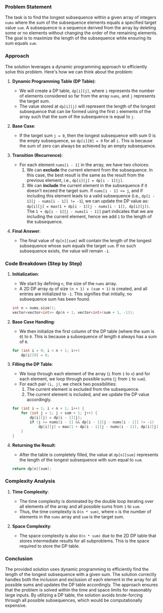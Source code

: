 ### Problem Statement
The task is to find the longest subsequence within a given array of integers `nums` where the sum of the subsequence elements equals a specified target value `sum`. A subsequence is a sequence derived from the array by deleting some or no elements without changing the order of the remaining elements. The goal is to maximize the length of the subsequence while ensuring its sum equals `sum`.

### Approach

The solution leverages a dynamic programming approach to efficiently solve this problem. Here's how we can think about the problem:

1. **Dynamic Programming Table (DP Table)**: 
   - We will create a DP table, `dp[i][j]`, where `i` represents the number of elements considered so far from the array `nums`, and `j` represents the target sum.
   - The value stored at `dp[i][j]` will represent the length of the longest subsequence that can be formed using the first `i` elements of the array such that the sum of the subsequence is equal to `j`.

2. **Base Case**:
   - If the target sum `j = 0`, then the longest subsequence with sum 0 is the empty subsequence, so `dp[i][0] = 0` for all `i`. This is because the sum of zero can always be achieved by an empty subsequence.
   
3. **Transition (Recurrence)**:
   - For each element `nums[i - 1]` in the array, we have two choices:
     1. We can **exclude** the current element from the subsequence. In this case, the best result is the same as the result from the previous element, i.e., `dp[i][j] = dp[i - 1][j]`.
     2. We can **include** the current element in the subsequence if it doesn’t exceed the target sum. If `nums[i - 1] <= j`, and if including this element leads to a valid subsequence (i.e., `dp[i - 1][j - nums[i - 1]] != -1`), we can update the DP value as: `dp[i][j] = max(1 + dp[i - 1][j - nums[i - 1]], dp[i][j])`. The `1 + dp[i - 1][j - nums[i - 1]]` part indicates that we are including the current element, hence we add `1` to the length of the subsequence.

4. **Final Answer**:
   - The final value of `dp[n][sum]` will contain the length of the longest subsequence whose sum equals the target `sum`. If no such subsequence exists, the value will remain `-1`.

### Code Breakdown (Step by Step)

1. **Initialization**:
   - We start by defining `n`, the size of the `nums` array. 
   - A 2D DP array `dp` of size `(n + 1) x (sum + 1)` is created, and all entries are initialized to `-1`. This signifies that initially, no subsequence sum has been found.
   
   ```cpp
   int n = nums.size();
   vector<vector<int>> dp(n + 1, vector<int>(sum + 1, -1));
   ```

2. **Base Case Handling**:
   - We then initialize the first column of the DP table (where the sum is `0`) to `0`. This is because a subsequence of length `0` always has a sum of `0`.
   
   ```cpp
   for (int i = 0; i < n + 1; i++)
       dp[i][0] = 0;
   ```

3. **Filling the DP Table**:
   - We loop through each element of the array (`i` from `1` to `n`) and for each element, we loop through possible sums (`j` from `1` to `sum`). 
   - For each pair `(i, j)`, we check two possibilities:
     1. The current element is excluded from the subsequence.
     2. The current element is included, and we update the DP value accordingly.
   
   ```cpp
   for (int i = 1; i < n + 1; i++) {
       for (int j = 1; j < sum + 1; j++) {
           dp[i][j] = dp[i - 1][j];
           if (j >= nums[i - 1] && dp[i - 1][j - nums[i - 1]] != -1)
               dp[i][j] = max(1 + dp[i - 1][j - nums[i - 1]], dp[i][j]);
       }
   }
   ```

4. **Returning the Result**:
   - After the table is completely filled, the value at `dp[n][sum]` represents the length of the longest subsequence with sum equal to `sum`.
   
   ```cpp
   return dp[n][sum];
   ```

### Complexity Analysis

1. **Time Complexity**:
   - The time complexity is dominated by the double loop iterating over all elements of the array and all possible sums from `1` to `sum`. 
   - Thus, the time complexity is `O(n * sum)`, where `n` is the number of elements in the `nums` array and `sum` is the target sum.

2. **Space Complexity**:
   - The space complexity is also `O(n * sum)` due to the 2D DP table that stores intermediate results for all subproblems. This is the space required to store the DP table.

### Conclusion

The provided solution uses dynamic programming to efficiently find the length of the longest subsequence with a given sum. The solution correctly handles both the inclusion and exclusion of each element in the array for all possible sums and updates the DP table accordingly. The approach ensures that the problem is solved within the time and space limits for reasonably large inputs. By utilizing a DP table, the solution avoids brute-forcing through all possible subsequences, which would be computationally expensive.